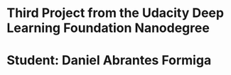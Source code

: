 # Third Project from the Udacity Deep Learning Foundation Nanodegree 
# Student: Daniel Abrantes Formiga
